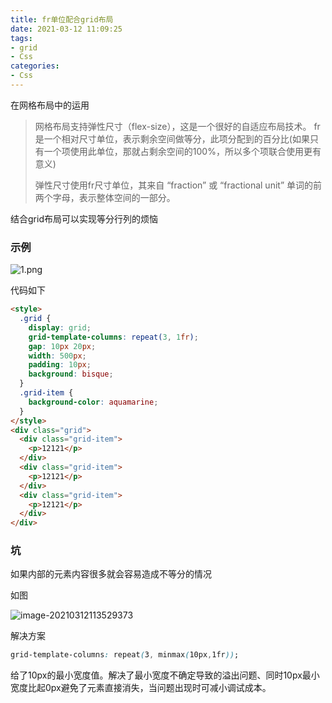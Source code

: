 ```yaml
---
title: fr单位配合grid布局
date: 2021-03-12 11:09:25
tags:
- grid
- Css
categories:
- Css
---
```


在网格布局中的运用

> 网格布局支持弹性尺寸（flex-size），这是一个很好的自适应布局技术。
> fr是一个相对尺寸单位，表示剩余空间做等分，此项分配到的百分比(如果只有一个项使用此单位，那就占剩余空间的100%，所以多个项联合使用更有意义) 
>
> 弹性尺寸使用fr尺寸单位，其来自 “fraction” 或 “fractional unit” 单词的前两个字母，表示整体空间的一部分。

结合grid布局可以实现等分行列的烦恼

### 示例

![1.png](1.png)

代码如下

```html
<style>
  .grid {
    display: grid;
    grid-template-columns: repeat(3, 1fr);
    gap: 10px 20px;
    width: 500px;
    padding: 10px;
    background: bisque;
  }
  .grid-item {
    background-color: aquamarine;
  }
</style>
<div class="grid">
  <div class="grid-item">
    <p>12121</p>
  </div>
  <div class="grid-item">
    <p>12121</p>
  </div>
  <div class="grid-item">
    <p>12121</p>
  </div>
</div>
```

### 坑

如果内部的元素内容很多就会容易造成不等分的情况

如图

![image-20210312113529373](2.png)

解决方案

```css
grid-template-columns: repeat(3, minmax(10px,1fr));
```

给了10px的最小宽度值。解决了最小宽度不确定导致的溢出问题、同时10px最小宽度比起0px避免了元素直接消失，当问题出现时可减小调试成本。

